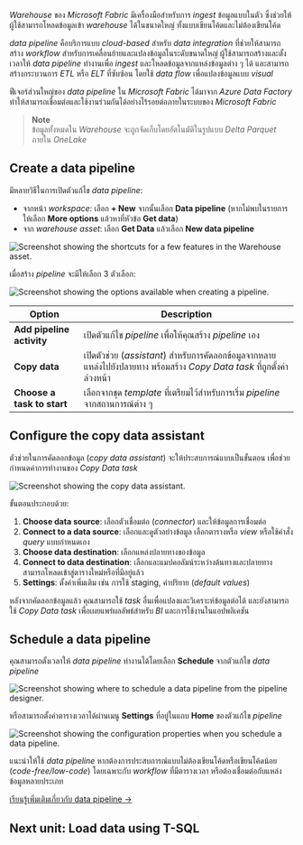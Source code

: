 
_Warehouse_ ของ _Microsoft Fabric_ มีเครื่องมือสำหรับการ _ingest_ ข้อมูลแบบในตัว ซึ่งช่วยให้ผู้ใช้สามารถโหลดข้อมูลเข้า _warehouse_ ได้ในขนาดใหญ่ ทั้งแบบเขียนโค้ดและไม่ต้องเขียนโค้ด

_data pipeline_ คือบริการแบบ _cloud-based_ สำหรับ _data integration_ ที่ช่วยให้สามารถสร้าง _workflow_ สำหรับการเคลื่อนย้ายและแปลงข้อมูลในระดับขนาดใหญ่ ผู้ใช้สามารถสร้างและตั้งเวลาให้ _data pipeline_ ทำงานเพื่อ _ingest_ และโหลดข้อมูลจากแหล่งข้อมูลต่าง ๆ ได้ และสามารถสร้างกระบวนการ _ETL_ หรือ _ELT_ ที่ซับซ้อน โดยใช้ _data flow_ เพื่อแปลงข้อมูลแบบ _visual_

ฟีเจอร์ส่วนใหญ่ของ _data pipeline_ ใน _Microsoft Fabric_ ได้มาจาก _Azure Data Factory_ ทำให้สามารถเชื่อมต่อและใช้งานร่วมกันได้อย่างไร้รอยต่อภายในระบบของ _Microsoft Fabric_

> **Note**  
> ข้อมูลทั้งหมดใน _Warehouse_ จะถูกจัดเก็บโดยอัตโนมัติในรูปแบบ _Delta Parquet_ ภายใน _OneLake_

## Create a data pipeline

มีหลายวิธีในการเปิดตัวแก้ไข _data pipeline_:

- จากหน้า _workspace_: เลือก **+ New** จากนั้นเลือก **Data pipeline** (หากไม่พบในรายการ ให้เลือก **More options** แล้วหาที่หัวข้อ **Get data**)
- จาก _warehouse asset_: เลือก **Get Data** แล้วเลือก **New data pipeline**

![Screenshot showing the shortcuts for a few features in the Warehouse asset.](https://learn.microsoft.com/en-us/training/wwl-data-ai/load-data-into-microsoft-fabric-data-warehouse/media/3-create-data-pipeline.png)

เมื่อสร้าง _pipeline_ จะมีให้เลือก 3 ตัวเลือก:

![Screenshot showing the options available when creating a pipeline.](https://learn.microsoft.com/en-us/training/wwl-data-ai/load-data-into-microsoft-fabric-data-warehouse/media/3-build-pipeline.png)

|Option|Description|
|---|---|
|**Add pipeline activity**|เปิดตัวแก้ไข _pipeline_ เพื่อให้คุณสร้าง _pipeline_ เอง|
|**Copy data**|เปิดตัวช่วย (_assistant_) สำหรับการคัดลอกข้อมูลจากหลายแหล่งไปยังปลายทาง พร้อมสร้าง _Copy Data task_ ที่ถูกตั้งค่าล่วงหน้า|
|**Choose a task to start**|เลือกจากชุด _template_ ที่เตรียมไว้สำหรับการเริ่ม _pipeline_ จากสถานการณ์ต่าง ๆ|

## Configure the copy data assistant

ตัวช่วยในการคัดลอกข้อมูล (_copy data assistant_) จะให้ประสบการณ์แบบเป็นขั้นตอน เพื่อช่วยกำหนดค่าการทำงานของ _Copy Data task_

![Screenshot showing the copy data assistant.](https://learn.microsoft.com/en-us/training/wwl-data-ai/load-data-into-microsoft-fabric-data-warehouse/media/3-copy-data-assistant.png)

ขั้นตอนประกอบด้วย:

1. **Choose data source**: เลือกตัวเชื่อมต่อ (_connector_) และให้ข้อมูลการเชื่อมต่อ
2. **Connect to a data source**: เลือกและดูตัวอย่างข้อมูล เลือกตารางหรือ _view_ หรือใช้คำสั่ง _query_ แบบกำหนดเอง
3. **Choose data destination**: เลือกแหล่งปลายทางของข้อมูล
4. **Connect to data destination**: เลือกและแมปคอลัมน์ระหว่างต้นทางและปลายทาง สามารถโหลดเข้าสู่ตารางใหม่หรือที่มีอยู่แล้ว
5. **Settings**: ตั้งค่าเพิ่มเติม เช่น การใช้ staging, ค่าปริยาย (_default values_)

หลังจากคัดลอกข้อมูลแล้ว คุณสามารถใช้ _task_ อื่นเพื่อแปลงและวิเคราะห์ข้อมูลต่อได้ และยังสามารถใช้ _Copy Data task_ เพื่อเผยแพร่ผลลัพธ์สำหรับ _BI_ และการใช้งานในแอปพลิเคชัน

## Schedule a data pipeline

คุณสามารถตั้งเวลาให้ _data pipeline_ ทำงานได้โดยเลือก **Schedule** จากตัวแก้ไข _data pipeline_

![Screenshot showing where to schedule a data pipeline from the pipeline designer.](https://learn.microsoft.com/en-us/training/wwl-data-ai/load-data-into-microsoft-fabric-data-warehouse/media/3-schedule-data-pipeline.png)

หรือสามารถตั้งค่าตารางเวลาได้ผ่านเมนู **Settings** ที่อยู่ในแถบ **Home** ของตัวแก้ไข _pipeline_

![Screenshot showing the configuration properties when you schedule a data pipeline.](https://learn.microsoft.com/en-us/training/wwl-data-ai/load-data-into-microsoft-fabric-data-warehouse/media/3-schedule-configuration.png)

แนะนำให้ใช้ _data pipeline_ หากต้องการประสบการณ์แบบไม่ต้องเขียนโค้ดหรือเขียนโค้ดน้อย (_code-free/low-code_) โดยเฉพาะกับ _workflow_ ที่มีตารางเวลา หรือต้องเชื่อมต่อกับแหล่งข้อมูลหลายประเภท

[เรียนรู้เพิ่มเติมเกี่ยวกับ data pipeline →](https://learn.microsoft.com/en-us/fabric/data-factory/ingest-data-warehouse)

## Next unit: Load data using T-SQL